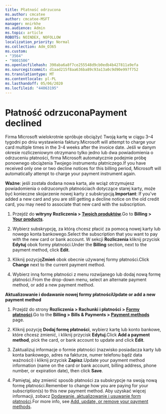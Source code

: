 ```yaml
---
title: Płatność odrzucona
ms.author: cmcatee
author: cmcatee-MSFT
manager: mnirkhe
ms.audience: Admin
ms.topic: article
ROBOTS: NOINDEX, NOFOLLOW
localization_priority: Normal
ms.collection: Adm_O365
ms.custom:
- "3564"
- "9001506"
ms.openlocfilehash: 390aba6a8f7ce255548d9cb0edb4b427811a9efa
ms.sourcegitcommit: d1aad215f8aa636ba89c93a13a0c9d90e997f752
ms.translationtype: MT
ms.contentlocale: pl-PL
ms.lasthandoff: 05/06/2020
ms.locfileid: "44063195"
---
```

# <a name="payment-declined"></a><span data-ttu-id="0f43d-102">Płatność odrzucona</span><span class="sxs-lookup"><span data-stu-id="0f43d-102">Payment declined</span></span>

<span data-ttu-id="0f43d-103">Firma Microsoft wielokrotnie spróbuje obciążyć Twoją kartę w ciągu 3–4 tygodni po dniu wystawienia faktury.</span><span class="sxs-lookup"><span data-stu-id="0f43d-103">Microsoft will attempt to charge your card multiple times in the 3-4 weeks after the invoice date.</span></span>  <span data-ttu-id="0f43d-104">Jeśli w danym okresie rozliczeniowym otrzymano tylko jedno lub dwa powiadomienia o odrzuceniu płatności, firma Microsoft automatycznie podejmie próbę ponownego obciążenia Twojego instrumentu płatniczego.</span><span class="sxs-lookup"><span data-stu-id="0f43d-104">If you have received only one or two decline notices for this billing period, Microsoft will automatically attempt to charge your payment instrument again.</span></span>  

<span data-ttu-id="0f43d-105">**Ważne**: jeśli została dodana nowa karta, ale wciąż otrzymujesz powiadomienia o odrzuconych płatnościach dotyczące starej karty, może być konieczne skojarzenie nowej karty z subskrypcją.</span><span class="sxs-lookup"><span data-stu-id="0f43d-105">**Important**: If you've added a new card and you are still getting a decline notice on the old credit card, you may need to associate that new card with the subscription.</span></span>

1. <span data-ttu-id="0f43d-106">Przejdź do **witryny Rozliczenia > [Twoich produktów](https://go.microsoft.com/fwlink/p/?linkid=842054)**.</span><span class="sxs-lookup"><span data-stu-id="0f43d-106">Go to **Billing > [Your products](https://go.microsoft.com/fwlink/p/?linkid=842054)**.</span></span>

2. <span data-ttu-id="0f43d-107">Wybierz subskrypcję, za którą chcesz płacić za pomocą nowej karty lub nowego konta bankowego.</span><span class="sxs-lookup"><span data-stu-id="0f43d-107">Select the subscription that you want to pay with the new card or bank account.</span></span> <span data-ttu-id="0f43d-108">W sekcji **Rozliczenia** kliknij przycisk **Edytuj** obok formy płatności.</span><span class="sxs-lookup"><span data-stu-id="0f43d-108">Under the **Billing** section, next to the payment method, click **Edit**.</span></span>

3. <span data-ttu-id="0f43d-109">Kliknij pozycję**Zmień** obok obecnie używanej formy płatności.</span><span class="sxs-lookup"><span data-stu-id="0f43d-109">Click **Change** next to the current payment method.</span></span>

4. <span data-ttu-id="0f43d-110">Wybierz inną formę płatności z menu rozwijanego lub dodaj nową formę płatności.</span><span class="sxs-lookup"><span data-stu-id="0f43d-110">From the drop-down menu, select an alternate payment method, or add a new payment method.</span></span>

<span data-ttu-id="0f43d-111">**Aktualizowanie i dodawanie nowej formy płatności**</span><span class="sxs-lookup"><span data-stu-id="0f43d-111">**Update or add a new payment method**</span></span>

1. <span data-ttu-id="0f43d-112">Przejdź do strony **Rozliczenia > Rachunki i płatności > [Formy płatności](https://go.microsoft.com/fwlink/p/?linkid=2018806)**.</span><span class="sxs-lookup"><span data-stu-id="0f43d-112">Go to the **Billing > Bills & Payments > [Payment methods](https://go.microsoft.com/fwlink/p/?linkid=2018806)** page.</span></span>

2. <span data-ttu-id="0f43d-113">Kliknij pozycję **Dodaj formę płatności**, wybierz kartę lub konto bankowe, które chcesz zmienić, i kliknij przycisk **Edytuj**.</span><span class="sxs-lookup"><span data-stu-id="0f43d-113">Click **Add a payment method**, pick the card, or bank account to update and click **Edit**.</span></span>

3. <span data-ttu-id="0f43d-114">Zaktualizuj informacje o formie płatności (nazwisko posiadacza karty lub konta bankowego, adres na fakturze, numer telefonu bądź data ważności) i kliknij przycisk **Zapisz**.</span><span class="sxs-lookup"><span data-stu-id="0f43d-114">Update your payment method information (name on the card or bank account, billing address, phone number, or expiration date), then click **Save**.</span></span>

4. <span data-ttu-id="0f43d-115">Pamiętaj, aby zmienić sposób płatności za subskrypcje na swoją nową formę płatności.</span><span class="sxs-lookup"><span data-stu-id="0f43d-115">Remember to change how you are paying for your subscription(s) to this new payment method.</span></span> <span data-ttu-id="0f43d-116">Aby uzyskać więcej informacji, zobacz [Dodawanie, aktualizowanie i usuwanie form płatności](https://go.microsoft.com/fwlink/?linkid=2118133).</span><span class="sxs-lookup"><span data-stu-id="0f43d-116">For more info, see [Add, update, or remove your payment methods](https://go.microsoft.com/fwlink/?linkid=2118133).</span></span>
